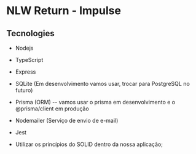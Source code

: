 # NLW Return - Impulse

## Tecnologies

- Nodejs
- TypeScript
- Express
- SQLite (Em desenvolvimento vamos usar, trocar para PostgreSQL no futuro)
- Prisma (ORM)
  -- vamos usar o prisma em desenvolvimento e o @prisma/client em produção
- Nodemailer (Serviço de envio de e-mail)
- Jest

- Utilizar os princípios do SOLID dentro da nossa aplicação;
